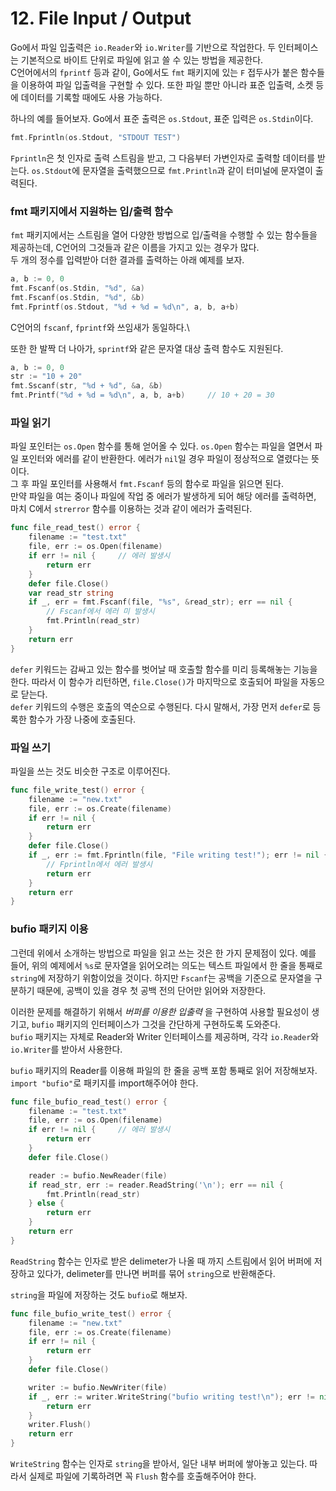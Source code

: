 # 12. File Input / Output

Go에서 파일 입출력은 `io.Reader`와 `io.Writer`를 기반으로 작업한다. 두 인터페이스는 기본적으로 바이트 단위로 파일에 읽고 쓸 수 있는 방법을 제공한다.\
C언어에서의 `fprintf` 등과 같이, Go에서도 `fmt` 패키지에 있는 `F` 접두사가 붙은 함수들을 이용하여 파일 입출력을 구현할 수 있다. 또한 파일 뿐만 아니라 표준 입출력, 소켓 등에 데이터를 기록할 때에도 사용 가능하다.

하나의 예를 들어보자. Go에서 표준 출력은 `os.Stdout`, 표준 입력은 `os.Stdin`이다.

```go
fmt.Fprintln(os.Stdout, "STDOUT TEST")
```

`Fprintln`은 첫 인자로 출력 스트림을 받고, 그 다음부터 가변인자로 출력할 데이터를 받는다. `os.Stdout`에 문자열을 출력했으므로 `fmt.Println`과 같이 터미널에 문자열이 출력된다.

### fmt 패키지에서 지원하는 입/출력 함수

`fmt` 패키지에서는 스트림을 열어 다양한 방법으로 입/출력을 수행할 수 있는 함수들을 제공하는데, C언어의 그것들과 같은 이름을 가지고 있는 경우가 많다.\
두 개의 정수를 입력받아 더한 결과를 출력하는 아래 예제를 보자.

```go
a, b := 0, 0
fmt.Fscanf(os.Stdin, "%d", &a)
fmt.Fscanf(os.Stdin, "%d", &b)
fmt.Fprintf(os.Stdout, "%d + %d = %d\n", a, b, a+b)	
```

C언어의 `fscanf`, `fprintf`와 쓰임새가 동일하다.\

또한 한 발짝 더 나아가, `sprintf`와 같은 문자열 대상 출력 함수도 지원된다.

```go
a, b := 0, 0
str := "10 + 20"
fmt.Sscanf(str, "%d + %d", &a, &b)
fmt.Printf("%d + %d = %d\n", a, b, a+b)     // 10 + 20 = 30
```

### 파일 읽기

파일 포인터는 `os.Open` 함수를 통해 얻어올 수 있다. `os.Open` 함수는 파일을 열면서 파일 포인터와 에러를 같이 반환한다. 에러가 `nil`일 경우 파일이 정상적으로 열렸다는 뜻이다.\
그 후 파일 포인터를 사용해서 `fmt.Fscanf` 등의 함수로 파일을 읽으면 된다.\
만약 파일을 여는 중이나 파일에 작업 중 에러가 발생하게 되어 해당 에러를 출력하면, 마치 C에서 `strerror` 함수를 이용하는 것과 같이 에러가 출력된다.

```go
func file_read_test() error {
    filename := "test.txt"
    file, err := os.Open(filename)
    if err != nil {		// 에러 발생시
        return err
    }
    defer file.Close()
    var read_str string
    if _, err = fmt.Fscanf(file, "%s", &read_str); err == nil {
        // Fscanf에서 에러 미 발생시
        fmt.Println(read_str)
    }
    return err
}
```

`defer` 키워드는 감싸고 있는 함수를 벗어날 때 호출할 함수를 미리 등록해놓는 기능을 한다. 따라서 이 함수가 리턴하면, `file.Close()`가 마지막으로 호출되어 파일을 자동으로 닫는다.\
`defer` 키워드의 수행은 호출의 역순으로 수행된다. 다시 말해서, 가장 먼저 `defer`로 등록한 함수가 가장 나중에 호출된다.

### 파일 쓰기

파일을 쓰는 것도 비슷한 구조로 이루어진다.

```go
func file_write_test() error {
    filename := "new.txt"
    file, err := os.Create(filename)
    if err != nil {
        return err
    }
    defer file.Close()
    if _, err := fmt.Fprintln(file, "File writing test!"); err != nil {
        // Fprintln에서 에러 발생시
        return err
    }
    return err
}
```

### bufio 패키지 이용

그런데 위에서 소개하는 방법으로 파일을 읽고 쓰는 것은 한 가지 문제점이 있다. 예를 들어, 위의 예제에서 `%s`로 문자열을 읽어오려는 의도는 텍스트 파일에서 한 줄을 통째로 `string`에 저장하기 위함이었을 것이다. 하지만 `Fscanf`는 공백을 기준으로 문자열을 구분하기 때문에, 공백이 있을 경우 첫 공백 전의 단어만 읽어와 저장한다.

이러한 문제를 해결하기 위해서 _버퍼를 이용한 입출력_ 을 구현하여 사용할 필요성이 생기고, `bufio` 패키지의 인터페이스가 그것을 간단하게 구현하도록 도와준다.\
`bufio` 패키지는 자체로 Reader와 Writer 인터페이스를 제공하며, 각각 `io.Reader`와 `io.Writer`를 받아서 사용한다.

`bufio` 패키지의 Reader를 이용해 파일의 한 줄을 공백 포함 통째로 읽어 저장해보자.\
`import "bufio"`로 패키지를 import해주어야 한다.

```go
func file_bufio_read_test() error {
    filename := "test.txt"
    file, err := os.Open(filename)
    if err != nil {		// 에러 발생시
        return err
    }
    defer file.Close()

    reader := bufio.NewReader(file)
    if read_str, err := reader.ReadString('\n'); err == nil {
        fmt.Println(read_str)
    } else {
        return err
    }
    return err
}
```

`ReadString` 함수는 인자로 받은 delimeter가 나올 때 까지 스트림에서 읽어 버퍼에 저장하고 있다가, delimeter를 만나면 버퍼를 묶어 `string`으로 반환해준다.

`string`을 파일에 저장하는 것도 `bufio`로 해보자.

```go
func file_bufio_write_test() error {
    filename := "new.txt"
    file, err := os.Create(filename)
    if err != nil {
        return err
    }
    defer file.Close()

    writer := bufio.NewWriter(file)
    if _, err := writer.WriteString("bufio writing test!\n"); err != nil {
        return err
    }
    writer.Flush()
    return err
}
```

`WriteString` 함수는 인자로 `string`을 받아서, 일단 내부 버퍼에 쌓아놓고 있는다. 따라서 실제로 파일에 기록하려면 꼭 `Flush` 함수를 호출해주어야 한다.
